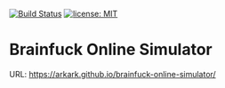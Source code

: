 [![Build Status](https://travis-ci.org/ArkArk/brainfuck-online-simulator.svg?branch=master)](https://travis-ci.org/ArkArk/brainfuck-online-simulator)
[![license: MIT](https://img.shields.io/badge/license-MIT-yellow.svg)](https://github.com/ArkArk/brainfuck-online-simulator/blob/master/LICENSE)

# Brainfuck Online Simulator

URL: https://arkark.github.io/brainfuck-online-simulator/

